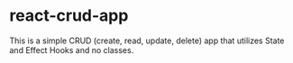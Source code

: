 # react-crud-app

 
This is a simple CRUD (create, read, update, delete) app that utilizes State and Effect Hooks and no classes.
